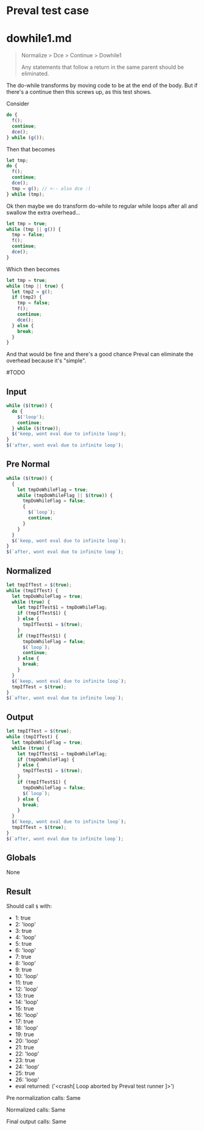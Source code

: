 # Preval test case

# dowhile1.md

> Normalize > Dce > Continue > Dowhile1
>
> Any statements that follow a return in the same parent should be eliminated.

The do-while transforms by moving code to be at the end of the body. But if there's a continue then this screws up, as this test shows.

Consider

```js
do {
  f();
  continue;
  dce();
} while (g());
```

Then that becomes

```js
let tmp;
do {
  f();
  continue;
  dce();
  tmp = g(); // <-- also dce :(
} while (tmp);
```

Ok then maybe we do transform do-while to regular while loops after all and swallow the extra overhead...

```js
let tmp = true;
while (tmp || g()) {
  tmp = false;
  f();
  continue;
  dce();
}
```

Which then becomes

```js
let tmp = true;
while (tmp || true) {
  let tmp2 = g();
  if (tmp2) {
    tmp = false;
    f();
    continue;
    dce();
  } else {
    break;
  }
}
```

And that would be fine and there's a good chance Preval can eliminate the overhead because it's "simple".

#TODO

## Input

`````js filename=intro
while ($(true)) {
  do {
    $('loop');
    continue;
  } while ($(true));
  $('keep, wont eval due to infinite loop');
}
$('after, wont eval due to infinite loop');
`````

## Pre Normal

`````js filename=intro
while ($(true)) {
  {
    let tmpDoWhileFlag = true;
    while (tmpDoWhileFlag || $(true)) {
      tmpDoWhileFlag = false;
      {
        $(`loop`);
        continue;
      }
    }
  }
  $(`keep, wont eval due to infinite loop`);
}
$(`after, wont eval due to infinite loop`);
`````

## Normalized

`````js filename=intro
let tmpIfTest = $(true);
while (tmpIfTest) {
  let tmpDoWhileFlag = true;
  while (true) {
    let tmpIfTest$1 = tmpDoWhileFlag;
    if (tmpIfTest$1) {
    } else {
      tmpIfTest$1 = $(true);
    }
    if (tmpIfTest$1) {
      tmpDoWhileFlag = false;
      $(`loop`);
      continue;
    } else {
      break;
    }
  }
  $(`keep, wont eval due to infinite loop`);
  tmpIfTest = $(true);
}
$(`after, wont eval due to infinite loop`);
`````

## Output

`````js filename=intro
let tmpIfTest = $(true);
while (tmpIfTest) {
  let tmpDoWhileFlag = true;
  while (true) {
    let tmpIfTest$1 = tmpDoWhileFlag;
    if (tmpDoWhileFlag) {
    } else {
      tmpIfTest$1 = $(true);
    }
    if (tmpIfTest$1) {
      tmpDoWhileFlag = false;
      $(`loop`);
    } else {
      break;
    }
  }
  $(`keep, wont eval due to infinite loop`);
  tmpIfTest = $(true);
}
$(`after, wont eval due to infinite loop`);
`````

## Globals

None

## Result

Should call `$` with:
 - 1: true
 - 2: 'loop'
 - 3: true
 - 4: 'loop'
 - 5: true
 - 6: 'loop'
 - 7: true
 - 8: 'loop'
 - 9: true
 - 10: 'loop'
 - 11: true
 - 12: 'loop'
 - 13: true
 - 14: 'loop'
 - 15: true
 - 16: 'loop'
 - 17: true
 - 18: 'loop'
 - 19: true
 - 20: 'loop'
 - 21: true
 - 22: 'loop'
 - 23: true
 - 24: 'loop'
 - 25: true
 - 26: 'loop'
 - eval returned: ('<crash[ Loop aborted by Preval test runner ]>')

Pre normalization calls: Same

Normalized calls: Same

Final output calls: Same
